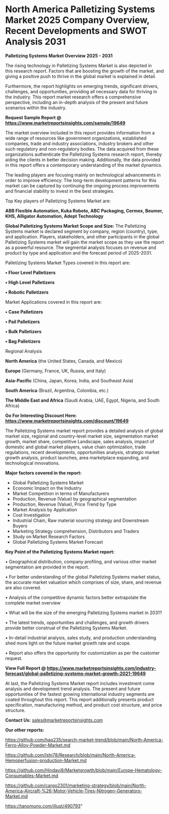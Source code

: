 # North America Palletizing Systems Market 2025 Company Overview, Recent Developments and SWOT Analysis 2031

<Strong> Palletizing Systems Market Overview 2025 - 2031</strong>

The rising technology in Palletizing Systems Market is also depicted in this research report. Factors that are boosting the growth of the market, and giving a positive push to thrive in the global market is explained in detail.

Furthermore, the report highlights on emerging trends, significant drivers, challenges, and opportunities, providing all necessary data for thriving in the industry. This report market research offers a comprehensive perspective, including an in-depth analysis of the present and future scenarios within the industry.

<strong>Request Sample Report @ <a href=https://www.marketreportsinsights.com/sample/19649>https://www.marketreportsinsights.com/sample/19649</a></strong>

The market overview included in this report provides information from a wide range of resources like government organizations, established companies, trade and industry associations, industry brokers and other such regulatory and non-regulatory bodies. The data acquired from these organizations authenticate the Palletizing Systems research report, thereby aiding the clients in better decision making. Additionally, the data provided in this report offers a contemporary understanding of the market dynamics.

The leading players are focusing mainly on technological advancements in order to improve efficiency. The long-term development patterns for this market can be captured by continuing the ongoing process improvements and financial stability to invest in the best strategies.

Top Key players of Palletizing Systems Market are:

<strong>ABB Flexible Automation, Kuka Roboto, ABC Packaging, Cermex, Beumer, KHS, Alligator Automation, Adept Technology</strong>

<strong><b>Global Palletizing Systems Market Scope and Size:</b></strong>
The Palletizing Systems market is declared segment by company, region (country), type, and application. Players, stakeholders, and other participants in the global Palletizing Systems market will gain the market scope as they use the report as a powerful resource. The segmental analysis focuses on revenue and product by type and application and the forecast period of 2025-2031.

Palletizing Systems Market Types covered in this report are:

<strong>• Floor Level Palletizers

• High Level Palletizers

• Robotic Palletizers</strong>

Market Applications covered in this report are:

<strong>• Case Palletizers

• Pail Palletizers

• Bulk Palletizers

• Bag Palletizers</strong> 

Regional Analysis

<strong>North America</strong> (the United States, Canada, and Mexico)

<strong>Europe</strong> (Germany, France, UK, Russia, and Italy)

<strong>Asia-Pacific</strong> (China, Japan, Korea, India, and Southeast Asia)

<strong>South America</strong> (Brazil, Argentina, Colombia, etc.)

<strong>The Middle East and Africa</strong> (Saudi Arabia, UAE, Egypt, Nigeria, and South Africa)

<strong>Go For Interesting Discount Here: <a href=https://www.marketreportsinsights.com/discount/19649>https://www.marketreportsinsights.com/discount/19649</a></strong>

The Palletizing Systems market report provides a detailed analysis of global market size, regional and country-level market size, segmentation market growth, market share, competitive Landscape, sales analysis, impact of domestic and global market players, value chain optimization, trade regulations, recent developments, opportunities analysis, strategic market growth analysis, product launches, area marketplace expanding, and technological innovations.

<strong><b>Major factors covered in the report:</b></strong>
<ul>
  <li>Global Palletizing Systems Market </li>
  <li>Economic Impact on the Industry</li>
  <li>Market Competition in terms of Manufacturers</li>
  <li>Production, Revenue (Value) by geographical segmentation</li>
  <li>Production, Revenue (Value), Price Trend by Type</li>
  <li>Market Analysis by Application</li>
  <li>Cost Investigation</li>
  <li>Industrial Chain, Raw material sourcing strategy and Downstream Buyers</li>
  <li>Marketing Strategy comprehension, Distributors and Traders</li>
  <li>Study on Market Research Factors</li>
  <li>Global Palletizing Systems Market Forecast</li>
</ul>

<strong><b>Key Point of the Palletizing Systems Market report:</b></strong>

• Geographical distribution, company profiling, and various other market segmentation are provided in the report.

• For better understanding of the global Palletizing Systems market status, the accurate market valuation which comprises of size, share, and revenue are also covered.

• Analysis of the competitive dynamic factors better extrapolate the complete market overview

• What will be the size of the emerging Palletizing Systems market in 2031?

• The latest trends, opportunities and challenges, and growth drivers provide better construal of the Palletizing Systems Market.

• In-detail industrial analysis, sales study, and production understanding shed more light on the future market growth rate and scope.

• Report also offers the opportunity for customization as per the customer request.

<strong><b>View Full Report @ <a href=https://www.marketreportsinsights.com/industry-forecast/global-palletizing-systems-market-growth-2021-19649>https://www.marketreportsinsights.com/industry-forecast/global-palletizing-systems-market-growth-2021-19649</a></b></strong>


At last, the Palletizing Systems Market report includes investment come analysis and development trend analysis. The present and future opportunities of the fastest growing international industry segments are coated throughout this report. This report additionally presents product specification, manufacturing method, and product cost structure, and price structure.

<strong>Contact Us:</strong>
sales@marketreportsinsights.com

<strong>Our other reports:</strong>

<a href=https://github.com/haq235/search-market-trend/blob/main/North-America-Ferro-Alloy-Powder-Market.md>https://github.com/haq235/search-market-trend/blob/main/North-America-Ferro-Alloy-Powder-Market.md</a>

<a href=https://github.com/Ishi78/Research/blob/main/North-America-Hemoperfusion-production-Market.md>https://github.com/Ishi78/Research/blob/main/North-America-Hemoperfusion-production-Market.md</a>

<a href=https://github.com/Hindavi8/Marketgrowth/blob/main/Europe-Hematology-Consumables-Market.md>https://github.com/Hindavi8/Marketgrowth/blob/main/Europe-Hematology-Consumables-Market.md</a>

<a href=https://github.com/cargo2301/marketing-strategy/blob/main/North-America-Aircraft-%26-Motor-Vehicle-Tires-Nitrogen-Generators-Market.md>https://github.com/cargo2301/marketing-strategy/blob/main/North-America-Aircraft-%26-Motor-Vehicle-Tires-Nitrogen-Generators-Market.md</a>

<a href=https://tanomuno.com/illust/490793>https://tanomuno.com/illust/490793</a>"
